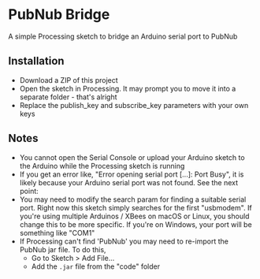 # PubNub Bridge
A simple Processing sketch to bridge an Arduino serial port to PubNub

## Installation
- Download a ZIP of this project
- Open the sketch in Processing. It may prompt you to move it into a separate folder - that's alright
- Replace the publish_key and subscribe_key parameters with your own keys

## Notes
- You cannot open the Serial Console or upload your Arduino sketch to the Arduino while the Processing sketch is running
- If you get an error like, "Error opening serial port [...]: Port Busy", it is likely because your Arduino serial port was not found. See the next point:
- You may need to modify the search param for finding a suitable serial port. Right now this sketch simply searches for the first "usbmodem". If you're using multiple Arduinos / XBees on macOS or Linux, you should change this to be more specific. If you're on Windows, your port will be something like "COM1"
- If Processing can't find 'PubNub' you may need to re-import the PubNub jar file. To do this,
  - Go to Sketch > Add File...
  - Add the `.jar` file from the "code" folder
